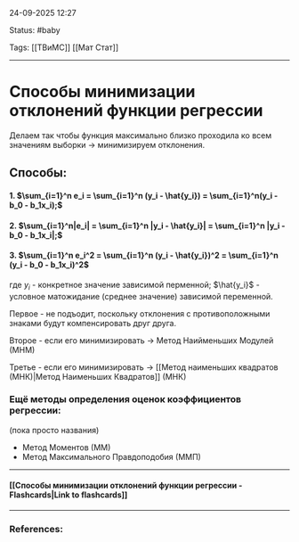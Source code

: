
24-09-2025 12:27

Status: #baby 

Tags: [[ТВиМС]] [[Мат Стат]]

---
# Способы минимизации отклонений функции регрессии

Делаем так чтобы функция максимально близко проходила ко всем значениям выборки -> минимизируем отклонения. 


## Способы:

#### 1. $\sum_{i=1}^n e_i = \sum_{i=1}^n (y_i - \hat{y_i}) = \sum_{i=1}^n(y_i - b_0 - b_1x_i);$

#### 2. $\sum_{i=1}^n|e_i| = \sum_{i=1}^n |y_i - \hat{y_i}| = \sum_{i=1}^n |y_i - b_0 - b_1x_i|;$

#### 3. $\sum_{i=1}^n e_i^2 = \sum_{i=1}^n (y_i - \hat{y_i})^2 = \sum_{i=1}^n (y_i - b_0 - b_1x_i)^2$

где $y_i$ - конкретное значение зависимой перменной;
$\hat{y_i}$ - условное матожидание (среднее значение) зависимой переменной.

Первое - не подъодит, поскольку отклонения с противоположными знаками будут компенсировать друг друга.

Второе - если его минимизировать -> Метод Наийменьших Модулей (МНМ)

Третье - если его минимизировать -> [[Метод наименьших квадратов (МНК)|Метод Наименьших Квадратов]] (МНК) 




### Ещё методы определения оценок коэффициентов регрессии:

(пока просто названия)

- Метод Моментов (ММ)
- Метод Максимального Правдоподобия (ММП)

----
#### [[Способы минимизации отклонений функции регрессии - Flashcards|Link to flashcards]]



---
### References:

